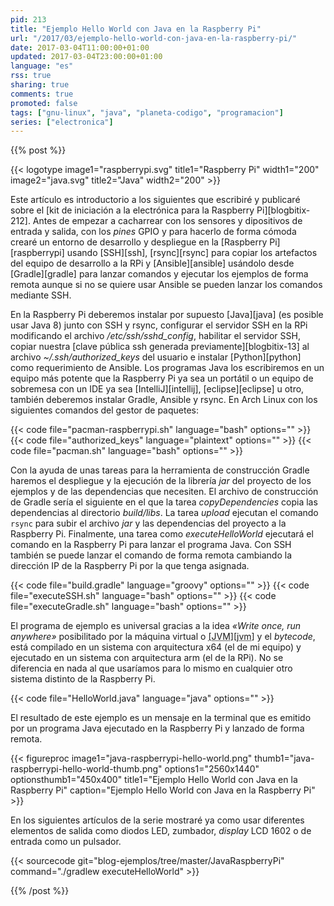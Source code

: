 ```yaml
---
pid: 213
title: "Ejemplo Hello World con Java en la Raspberry Pi"
url: "/2017/03/ejemplo-hello-world-con-java-en-la-raspberry-pi/"
date: 2017-03-04T11:00:00+01:00
updated: 2017-03-04T23:00:00+01:00
language: "es"
rss: true
sharing: true
comments: true
promoted: false
tags: ["gnu-linux", "java", "planeta-codigo", "programacion"]
series: ["electronica"]
---
```


{{% post %}}

{{< logotype image1="raspberrypi.svg" title1="Raspberry Pi" width1="200" image2="java.svg" title2="Java" width2="200" >}}

Este artículo es introductorio a los siguientes que escribiré y publicaré sobre el [kit de iniciación a la electrónica para la Raspberry Pi][blogbitix-212]. Antes de empezar a cacharrear con los sensores y dipositivos de entrada y salida, con los _pines_ GPIO y para hacerlo de forma cómoda crearé un entorno de desarrollo y despliegue en la [Raspberry Pi][raspberrypi] usando [SSH][ssh], [rsync][rsync] para copiar los artefactos del equipo de desarrollo a la RPi y [Ansible][ansible] usándolo desde [Gradle][gradle] para lanzar comandos y ejecutar los ejemplos de forma remota aunque si no se quiere usar Ansible se pueden lanzar los comandos mediante SSH.

En la Raspberry Pi deberemos instalar por supuesto [Java][java] (es posible usar Java 8) junto con SSH y rsync, configurar el servidor SSH en la RPi modificando el archivo _/etc/ssh/sshd\_config_, habilitar el servidor SSH, copiar nuestra [clave pública ssh generada previamente][blogbitix-13] al archivo _~/.ssh/authorized\_keys_ del usuario e instalar [Python][python] como requerimiento de Ansible. Los programas Java los escribiremos en un equipo más potente que la Raspberry Pi ya sea un portátil o un equipo de sobremesa con un IDE ya sea [IntelliJ][intellij], [eclipse][eclipse] u otro, también deberemos instalar Gradle, Ansible y rsync. En Arch Linux con los siguientes comandos del gestor de paquetes:

{{< code file="pacman-raspberrypi.sh" language="bash" options="" >}}
{{< code file="authorized_keys" language="plaintext" options="" >}}
{{< code file="pacman.sh" language="bash" options="" >}}

Con la ayuda de unas tareas para la herramienta de construcción Gradle haremos el despliegue y la ejecución de la librería _jar_ del proyecto de los ejemplos y de las dependencias que necesiten. El archivo de construcción de Gradle sería el siguiente en el que la tarea _copyDependencies_ copia las dependencias al directorio _build/libs_. La tarea _upload_ ejecutan el comando <code>rsync</code> para subir el archivo _jar_ y las dependencias del proyecto a la Raspberry Pi. Finalmente, una tarea como _executeHelloWorld_ ejecutará el comando en la Raspberry Pi para lanzar el programa Java. Con SSH también se puede lanzar el comando de forma remota cambiando la dirección IP de la Raspberry Pi por la que tenga asignada.

{{< code file="build.gradle" language="groovy" options="" >}}
{{< code file="executeSSH.sh" language="bash" options="" >}}
{{< code file="executeGradle.sh" language="bash" options="" >}}

El programa de ejemplo es universal gracias a la idea _«Write once, run anywhere»_ posibilitado por la máquina virtual o <abbr title="Java Virtual Machine">[JVM][jvm]</abbr> y el _bytecode_, está compilado en un sistema con arquitectura x64 (el de mi equipo) y ejecutado en un sistema con arquitectura arm (el de la RPi). No se diferencia en nada al que usaríamos para lo mismo en cualquier otro sistema distinto de la Raspberry Pi.

{{< code file="HelloWorld.java" language="java" options="" >}}

El resultado de este ejemplo es un mensaje en la terminal que es emitido por un programa Java ejecutado en la Raspberry Pi y lanzado de forma remota.

{{< figureproc
    image1="java-raspberrypi-hello-world.png" thumb1="java-raspberrypi-hello-world-thumb.png" options1="2560x1440" optionsthumb1="450x400" title1="Ejemplo Hello World con Java en la Raspberry Pi"
    caption="Ejemplo Hello World con Java en la Raspberry Pi" >}}

En los siguientes artículos de la serie mostraré ya como usar diferentes elementos de salida como diodos LED, zumbador, _display_ LCD 1602 o de entrada como un pulsador.

{{< sourcecode git="blog-ejemplos/tree/master/JavaRaspberryPi" command="./gradlew executeHelloWorld" >}}

{{% /post %}}
